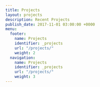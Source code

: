 ```yaml
---
title: Projects
layout: projects
description: Recent Projects
publish_date: 2017-11-01 03:00:00 +0000
menu:
  footer:
    name: Projects
    identifier: _projects
    url: "/projects/"
    weight: 2
  navigation:
    name: Projects
    identifier: _projects
    url: "/projects/"
    weight: 3
---
```

